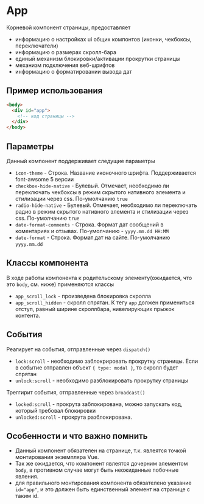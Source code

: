 # App

Корневой компонент страницы, предоставляет
* информацию о настройках ui общих компонтов (иконки, чекбоксы, переключатели)
* информацию о размерах скролл-бара
* единый механизм блокировки/активации прокрутки страницы
* механизм подключения веб-шрифтов
* информацию о форматировании вывода дат

## Пример использования

````html
<body>
  <div id="app">
    <!-- код страницы -->
  </div>
</body>
````

## Параметры

Данный компонент поддерживает следущие параметры

* `icon-theme` - Строка. Название иконочного шрифта. Поддерживается font-awsome 5 версии
* `checkbox-hide-native` - Булевый. Отмечает, необходимо ли переключать чекбоксы в режим скрытого нативного элемента и стилизации через css. По-умолчанию `true`
* `radio-hide-native` - Булевый. Отмечает, необходимо ли переключать радио в режим скрытого нативного элемента и стилизации через css. По-умолчанию `true`
* `date-format-comments` - Строка. Формат дат сообщений в коментариях и отзывах. По-умолчанию - `yyyy.mm.dd HH:MM`
* `date-format` - Строка. Формат дат на сайте. По-умолчанию `yyyy.mm.dd`

## Классы компонента

В ходе работы компонента к родительскому элементу(ожидается, что это `body`, см. ниже) применяются классы

* `app_scroll_lock` - произведена блокировка скролла
* `app_scroll_hidden` - скролл спрятан. К тегу `app` должен примениться отступ, равный ширине скроллбара, нивелирующих прыжок контента.

## События

Реагирует на события, отправленные через `dispatch()`

* `lock:scroll` - необходимо заблокрировать прокрутку страницы. Если в событие отправлен объект `{ type: modal }`, то скролл будет спрятан
* `unlock:scroll` - необходимо разблокировать прокрутку страницы

Треггирит события, отправленные через `broadcast()`

* `locked:scroll` - прокрута заблокирована, можно запускать код, который требовал блокировки
* `unlocked:scroll` - прокрута разблокирована.

## Особенности и что важно помнить

* Данный компонент обязателен на странице, т.к. явлеятся точкой монтирования экземпляра Vue.
* Так же ожидается, что компонент явлеятся дочерним элементом `body`, в противном случае могут быть неожиданные побочные явления.
* для правильного монтирования компонента обязателено указание `id="app"`, и это должен быть единственный элемент на странице с таким id.
